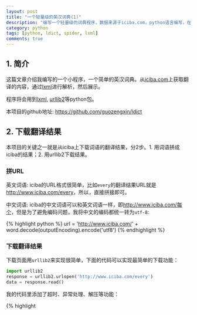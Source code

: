 ```yaml
---
layout: post
title: "一个轻量级的英汉词典(1)"
description: "编写一个轻量级的词典程序，数据来源于iciba.com，python语言编写，在linux平台上运行."
category: python
tags: [python, ldict, spider, lxml]
comments: true
---
```


## 1. 简介

这篇文章介绍我编写的一个小程序，一个简单的英汉词典。从[iciba.com][iciba]上获取翻译的内容，通过[lxml][]进行解析，然后展示。

程序将会用到[lxml][], [urllib2][]等python包。

本项目的github地址: <https://github.com/guozengxin/ldict>

## 2. 下载翻译结果

本项目的关键之一就是从iciba上下载词语的翻译结果，分2步。1. 用词语拼成iciba的结果；2. 用urllib2下载结果。

### 拼URL

英文词语: iciba的URL格式很简单，比如`every`的翻译结果URL就是<http://www.iciba.com/every>，所以，直接拼接即可。

中文词语: iciba的中文词语可以和英文词语一样，即<http://www.iciba.com/每个>，但是为了避免编码问题，我将中文的编码都统一转为`utf-8`:

{% highlight python %}
url = 'http://www.iciba.com/' + word.decode(outputEncoding).encode('utf8')
{% endhighlight %}

### 下载翻译结果

下载页面用`urllib2`来实现很简单，下面的代码可以实现最简单的下载功能：

```python
import urllib2
response = urllib2.urlopen('http://www.iciba.com/every')
data = response.read()
```

我的代码里添加了超时、异常处理、解压等功能：

{% highlight 

[iciba]: http://www.iciba.com/
[lxml]: http://lxml.de/
[urllib2]: https://docs.python.org/2/library/urllib2.html
